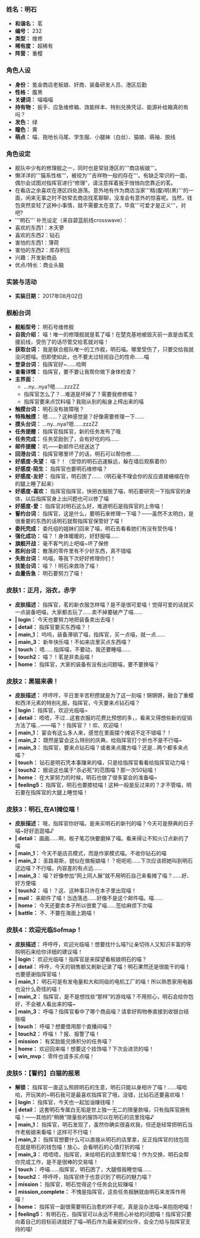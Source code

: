 ### 姓名：明石
* **和谐名：** 茗
* **编号：** 232
* **类型：** 维修
* **稀有度：** 超稀有
* **阵营：** 重樱


### 角色人设
* **身份：** 氪金商店老板娘、奸商、装备研发人员、港区后勤
* **性格：** 腹黑
* **关键词：** 喵喵喵
* **持有物：** 扳手、应急维修箱、效能样本、特别兑换凭证、能源补给箱真的有吗？
* **发色：** 绿
* **瞳色：** 黄
* **萌点：** 喵、拖地长马尾、学生服、小腿袜（白丝）、猫娘、萌袖、脱线


### 角色设定
* 舰队中少有的修理舰之一，同时也是常驻港区的'''商店板娘'''。
* 懒洋洋的'''猫系性格'''，被视为'''吉祥物一般的存在'''。有缺乏常识的一面，偶尔会试图对指挥官进行“修理”，请注意挥着扳手悄悄向您靠近的茗。
* 在看店之余喜欢在港区四处游荡。意外地有作为商店当家'''精(腹)明(黑)'''的一面，闲来无事之时不妨常去商店找茗聊聊，没准会有意外的惊喜呢。当然，钱包突然变轻了这种小事情，就不需要太在意了。毕竟'''可爱才是正义'''，对吧?
* '''明石''' 补充设定（来自碧蓝航线crosswave）：
* 喜欢的东西1：木天蓼
* 喜欢的东西2：钻石
* 害怕的东西1：薄荷
* 害怕的东西2：库存积压
* 兴趣：开发新商品
* 优点/特长：商业头脑


### 实装与活动
* **实装日期：** 2017年08月02日


### 舰船台词
* **舰船型号：** 明石号维修舰
* **自我介绍：** 喵！唯一的修理舰就是茗了喵！在楚克基地被毁灭前一直是由茗支援前线，受伤了的话尽管交给茗就对喵！
* **获取台词：** 我是联合舰队唯一的工作舰，明石喵。哪里受伤了，只要交给我就没问题喵。但即使如此，也不要太过轻视自己的性命……喵
* **登录台词：** 指挥官好~……哈啊
* **查看详情：** 指挥官，要不要让我帮你做下身体检查？
* **主界面：**
  * …ny…nya?嗯……zzzZZ
  * 指挥官怎么了？…难道是坏掉了？需要我修修喵？
  * 指挥官要来点饮料喵？我刚从别的船身上榨出来的喵
* **触摸台词：** 明石没有故障哦？
* **特殊触摸：** 嗯……？这种感觉是？好像需要修理一下……
* **摸头台词：** …ny…nya?嗯……zzzZZ
* **任务提醒：** 指挥官指挥官，新的任务发布了哦
* **任务完成：** 任务奖励到了，会有好吃的吗……
* **邮件提醒：** 叽——新邮件已经送达了
* **回港台词：** 指挥官哪里坏了的话，明石可以帮你修……
* **好感度-失望：** 喵？！（受惊的明石迅速躲远，躲在墙后观察着你）
* **好感度-陌生：** 指挥官也要明石维修喵？
* **好感度-友好：** 指挥官，明石困了……（明石毫不理会你的反应直接蜷缩在你的腿上睡了起来）
* **好感度-喜欢：** 指挥官指挥官，快把衣服脱了喵，明石要研究一下指挥官的身体，以后指挥官身上出问题也可以修了喵
* **好感度-爱：** 指挥官对明石这么好，难道明石是指挥官的上帝喵！
* **誓约台词：** 指挥官，这是什么，要明石来修理一下喵？——虽然不太明白，是很重要的东西的话明石就帮指挥官保管好了喵！
* **委托完成：** 委托组的姐妹们回来了喵，明石去看看她们有没有受伤喵！
* **强化成功：** 喵？！身体暖暖的，好舒服喵……
* **旗舰开战：** 毫不客气的上吧喵~坏了保修
* **胜利台词：** 散落的零件里有不少好东西，真不错喵
* **失败台词：** 呜喵，等我下次好好修理你们！
* **技能台词：** 喵？！明石来救场了喵！
* **血量告急：** 明石要努力了喵！


### 皮肤1：正月，浴衣，赤字
* **皮肤描述：** 指挥官，茗的新衣服怎样喵？是不是很可爱喵！觉得可爱的话就买一点装备吧喵，大家都去玩了……卖不掉要破产了喵……
* **| login：** 今天也要努力地把装备卖出去喵！
* **| detail：** 指挥官要买东西喵？！
* **| main_1：** 呜呜，装备滞销了喵，指挥官，买一点喵，就一点……
* **| main_3：** 新年快乐喵！不如来店里买点东西喵？
* **| touch：** 唔……指挥喵，不要动，我还要睡喵……
* **| touch2：** 喵？！茗是非卖品喵！
* **| home：** 指挥官，大家的装备有没有出问题喵，要不要换喵？


### 皮肤2：黑猫来袭！
* **皮肤描述：** 哼哼哼，平日里辛苦积攒就是为了这一刻喵！锵锵锵，融合了重樱和西洋元素的特别礼服，指挥官，今天要来点钻石喵？
* **| login：** 指挥官，欢迎光临喵~
* **| detail：** 唔唔，不过…这套衣服的花费比预想的多，，看来又得想些新的促销方法了喵…——喵？！指挥官？！欢、欢迎喵！
* **| main_1：** 宴会有这么多人来，感觉在里面摆个摊说不定不错喵？！
* **| main_2：** 既然是宴会这么特别的庆典，给指挥官打个折也不是不行喵~
* **| main_3：** 指挥官，要来点钻石喵？或者来点魔方喵？还是…两个都多来点喵？
* **| touch：** 钻石是明石凭本事赚来的喵，只是给指挥官看看给指挥官动力喵！
* **| touch2：** 据说这也属于“杀必死”的范围喵？那一次50钻喵！
* **| home：** 在大家努力的时候，明石也做了很多宴会的准备喵~
* **| feeling5：** 指挥官，明石也要膝枕喵！这种一般是反过来的？才不管喵，明石要在指挥官的大腿上睡觉喵！


### 皮肤3：明石_在A1摊位喵！
* **皮肤描述：** 哦，指挥官你好喵。是来买明石的新刊的喵？今天可是祭典的日子喵~好好逛逛喵♪
* **| detail：** 画画……啊，板子笔芯快要磨掉了喵。看来得让不知火订点新的了喵
* **| main_1：** 今天不是店员模式，而是作家模式喵。不收你钻石的喵
* **| main_2：** 圣路易斯，貌似在做板娘喵！？呃呃呃……下次应该把她叫到明石这边喵？不行喵，内容差的有点远……
* **| main_3：** 喵？好像参加“网上同人展”就不用明石自己来看摊了喵？……好、好方便喵
* **| touch2：** 喵！？这、这种事只许在本子里出现喵！
* **| mail：** 来邮件了喵！当选落选……好像不是这个邮件喵。喵……
* **| home：** 今天还要卖本子所以很累了喵……签绘麻烦下次喵
* **| battle：** 不、不要在海面上跑喵！


### 皮肤4：欢迎光临Sofmap！
* **皮肤描述：** 呼呼呼，欢迎光临喵！想要找什么喵?让亲切待人又知识丰富的导购明石来给你详细的建议喵！
* **| login：** 欢迎光临喵！指挥官是来探望看板娘明石的喵？
* **| detail：** 呼呼，今天的销售额又刷新记录了喵！明石果然还是很能干的喵！也要感谢指挥官喵！
* **| main_1：** 明石可是有发电量和大和同级的电机工厂的喵！所以熟悉家用电器也没什么奇怪的喵！
* **| main_2：** 指挥官，是不是想找些“那样”的游戏喵？不用担心，明石会给你包好，不会被人看出来的喵~
* **| main_3：** 呼喵？指挥官看中了哪个商品喵？请拿好购物券直接到收银台结账喵
* **| touch：** 呼喵？想要借用那个直播间喵？
* **| touch2：** 呼喵！？报、报警了喵！
* **| mission：** 有奖励能兑换积分的任务喵？
* **| home：** 欢迎回来喵！想要这个挂饰喵？下次会进货的喵！
* **| win_mvp：** 零件也请多买点喵！


### 皮肤5：【誓约】白猫的报恩
* **解锁：** 指挥官一直这么照顾明石的生意，明石只能以身相许了喵！……喵哈哈，开玩笑的~明石我可是最喜欢指挥官了哦，没错，比钻石还要喜欢喵！
* **| login：** 指挥官，今天也一起加油赚钱喵！
* **| detail：** 这套明石专属白无垢是世上独一无二的限量款喵，只有指挥官拥有喵！——其他的“稍微”限量些的服饰可以在明石的店里找喵♪
* **| main_1：** 指挥官，明石发现了，虽然你确实很喜欢我，但还是经常把明石当作老板娘来看喵！这样可不行喵！
* **| main_2：** 指挥官想要什么可以直接从明石的店里拿，反正指挥官的钱包现在就是明石的钱包喵！放心，会看明石的心情打折的喵！
* **| main_3：** 唔唔唔，指挥官，来给明石的店里帮忙喵！作为交换，明石会帮你完成工作，是不是很棒的交易喵！
* **| touch：** 呼喵……指挥官，明石困了，大腿借我睡觉喵……
* **| touch2：** 呼呼呼，指挥官终于也意识到了明石的魅力喵？
* **| mission：** 指挥官，明石觉得这个任务会比较赚喵！
* **| mission_complete：** 不愧是指挥官，这些任务报酬就由明石来发挥作用喵！
* **| home：** 指挥官一副很需要明石治愈的样子呢，真是没办法喵~来抱抱吧喵！
* **| feeling5：** 有明石在，指挥官可以永远不用担心补给的问题喵！指挥官只要向着自己的目标前进就好了喵~明石作为最亲密的伙伴，会全力给与指挥官支持的喵!
